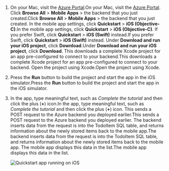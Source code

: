 
1. <span data-ttu-id="1e244-101">On your Mac, visit the [Azure Portal].</span><span class="sxs-lookup"><span data-stu-id="1e244-101">On your Mac, visit the [Azure Portal].</span></span> <span data-ttu-id="1e244-102">Click **Browse All** > **Mobile Apps** > the backend that you just created.</span><span class="sxs-lookup"><span data-stu-id="1e244-102">Click **Browse All** > **Mobile Apps** > the backend that you just created.</span></span> <span data-ttu-id="1e244-103">In the mobile app settings, click **Quickstart** > **iOS (Objective-C)**.</span><span class="sxs-lookup"><span data-stu-id="1e244-103">In the mobile app settings, click **Quickstart** > **iOS (Objective-C)**.</span></span> <span data-ttu-id="1e244-104">If you prefer Swift, click **Quickstart** > **iOS (Swift)** instead.</span><span class="sxs-lookup"><span data-stu-id="1e244-104">If you prefer Swift, click **Quickstart** > **iOS (Swift)** instead.</span></span> <span data-ttu-id="1e244-105">Under **Download and run your iOS project**, click **Download**.</span><span class="sxs-lookup"><span data-stu-id="1e244-105">Under **Download and run your iOS project**, click **Download**.</span></span> <span data-ttu-id="1e244-106">This downloads a complete Xcode project for an app pre-configured to connect to your backend.</span><span class="sxs-lookup"><span data-stu-id="1e244-106">This downloads a complete Xcode project for an app pre-configured to connect to your backend.</span></span> <span data-ttu-id="1e244-107">Open the project using Xcode.</span><span class="sxs-lookup"><span data-stu-id="1e244-107">Open the project using Xcode.</span></span>
2. <span data-ttu-id="1e244-108">Press the **Run** button to build the project and start the app in the iOS simulator.</span><span class="sxs-lookup"><span data-stu-id="1e244-108">Press the **Run** button to build the project and start the app in the iOS simulator.</span></span>
3. <span data-ttu-id="1e244-109">In the app, type meaningful text, such as *Complete the tutorial* and then click the plus (**+**) icon.</span><span class="sxs-lookup"><span data-stu-id="1e244-109">In the app, type meaningful text, such as *Complete the tutorial* and then click the plus (**+**) icon.</span></span> <span data-ttu-id="1e244-110">This sends a POST request to the Azure backend you deployed earlier.</span><span class="sxs-lookup"><span data-stu-id="1e244-110">This sends a POST request to the Azure backend you deployed earlier.</span></span> <span data-ttu-id="1e244-111">The backend inserts data from the request is into the TodoItem SQL table, and returns information about the newly stored items back to the mobile app.</span><span class="sxs-lookup"><span data-stu-id="1e244-111">The backend inserts data from the request is into the TodoItem SQL table, and returns information about the newly stored items back to the mobile app.</span></span> <span data-ttu-id="1e244-112">The mobile app displays this data in the list.</span><span class="sxs-lookup"><span data-stu-id="1e244-112">The mobile app displays this data in the list.</span></span> 

   ![Quickstart app running on iOS](https://docstestmedia1.blob.core.windows.net/azure-media/includes/media/app-service-mobile-ios-quickstart/mobile-quickstart-startup-ios.png)

[Azure Portal]: https://portal.azure.com/

